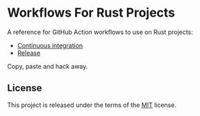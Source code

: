 # Workflows For Rust Projects

A reference for GitHub Action workflows to use on Rust projects:

- [Continuous integration](.github/workflows/ci.yaml)
- [Release](.github/workflows/release.yaml)

Copy, paste and hack away.

## License

This project is released under the terms of the [MIT](https://opensource.org/licenses/MIT) license.
